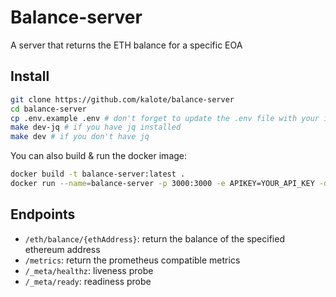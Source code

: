 # Balance-server

A server that returns the ETH balance for a specific EOA

## Install

```bash
git clone https://github.com/kalote/balance-server
cd balance-server
cp .env.example .env # don't forget to update the .env file with your infura APIKEY
make dev-jq # if you have jq installed
make dev # if you don't have jq
```

You can also build & run the docker image:

```bash
docker build -t balance-server:latest .
docker run --name=balance-server -p 3000:3000 -e APIKEY=YOUR_API_KEY -d balance-server:latest
```

## Endpoints

- `/eth/balance/{ethAddress}`: return the balance of the specified ethereum address
- `/metrics`: return the prometheus compatible metrics
- `/_meta/healthz`: liveness probe
- `/_meta/ready`: readiness probe
